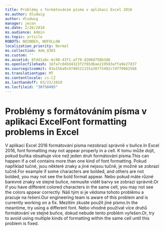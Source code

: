 ```yaml
---
title: Problémy s formátováním písma v aplikaci Excel 2016
ms.author: dludwig
author: dludwig
manager: jecon
ms.date: 2/26/2018
ms.audience: Admin
ms.topic: article
ROBOTS: NOINDEX, NOFOLLOW
localization_priority: Normal
ms.collection: Adm_O365
ms.custom: ''
ms.assetid: 8fdd1a0c-6c90-43f1-af70-d200d758b3d6
ms.openlocfilehash: 16fa7c045d4323f2f65d6ae219583affa9e27d37
ms.sourcegitcommit: 03a156a9c9740521155a30775492c7dff0982588
ms.translationtype: MT
ms.contentlocale: cs-CZ
ms.lasthandoff: 03/22/2019
ms.locfileid: "30758495"
---
```

# <a name="font-formatting-problems-in-excel"></a><span data-ttu-id="a1bdc-102">Problémy s formátováním písma v aplikaci Excel</span><span class="sxs-lookup"><span data-stu-id="a1bdc-102">Font formatting problems in Excel</span></span>

<span data-ttu-id="a1bdc-103">V aplikaci Excel 2016 formátování písma nezobrazí správně v buňce.</span><span class="sxs-lookup"><span data-stu-id="a1bdc-103">In Excel 2016, font formatting may not appear properly in a cell.</span></span> <span data-ttu-id="a1bdc-104">K tomu může dojít, pokud buňka obsahuje více než jeden druh formátování písma.</span><span class="sxs-lookup"><span data-stu-id="a1bdc-104">This can happen if a cell contains more than one kind of font formatting.</span></span> <span data-ttu-id="a1bdc-105">Pokud například tučné, jsou některé znaky a jiné nejsou tučně, je možné se zobrazí tučně.</span><span class="sxs-lookup"><span data-stu-id="a1bdc-105">For example if some characters are bolded, and others are not bolded, you may not see the bold format appear.</span></span> <span data-ttu-id="a1bdc-106">Nebo pokud máte různé barevné znaky ve stejné buňce, nemusíte vidět barvy se zobrazí správně.</span><span class="sxs-lookup"><span data-stu-id="a1bdc-106">Or if you have different colored characters in the same cell, you may not see the colors appear correctly.</span></span> <span data-ttu-id="a1bdc-107">Náš tým si je vědoma tohoto problému a pracuje na řešení.</span><span class="sxs-lookup"><span data-stu-id="a1bdc-107">Our engineering team is aware of this problem and is currently working on a fix.</span></span> <span data-ttu-id="a1bdc-108">Mezitím zkuste použít jiné písmo.</span><span class="sxs-lookup"><span data-stu-id="a1bdc-108">In the meantime, try using a different font.</span></span> <span data-ttu-id="a1bdc-109">Nebo vhodné používat více druhů formátování ve stejné buňce, dokud nebude tento problém vyřešen.</span><span class="sxs-lookup"><span data-stu-id="a1bdc-109">Or, try to avoid using multiple kinds of formatting within the same cell until this problem is fixed.</span></span> 
  

